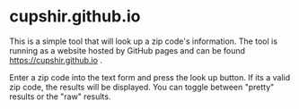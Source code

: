 # cupshir.github.io

This is a simple tool that will look up a zip code's information. The tool is running as a website hosted by GitHub pages and can be found https://cupshir.github.io .

Enter a zip code into the text form and press the look up button. If its a valid zip code, the results will be displayed. You can toggle between "pretty" results or the "raw" results.